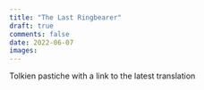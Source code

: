 ```yaml
---
title: "The Last Ringbearer"
draft: true
comments: false
date: 2022-06-07
images:
---
```


Tolkien pastiche
with a link to the latest translation
